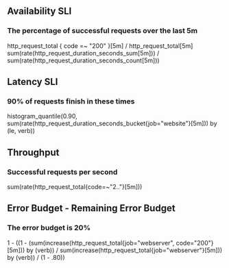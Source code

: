 ## Availability SLI
### The percentage of successful requests over the last 5m

http_request_total { code =~ "200" }[5m] / http_request_total[5m]
sum(rate(http_request_duration_seconds_sum[5m])) / sum(rate(http_request_duration_seconds_count[5m]))


## Latency SLI
### 90% of requests finish in these times
histogram_quantile(0.90, sum(rate(http_request_duration_seconds_bucket{job="website"}[5m])) by (le, verb))


## Throughput
### Successful requests per second
sum(rate(http_request_total{code=~"2.."}[5m]))


## Error Budget - Remaining Error Budget
### The error budget is 20%
1 - ((1 - (sum(increase(http_request_total{job="webserver", code="200"}[5m])) by (verb)) /  sum(increase(http_request_total{job="webserver"}[5m])) by (verb)) / (1 - .80))

